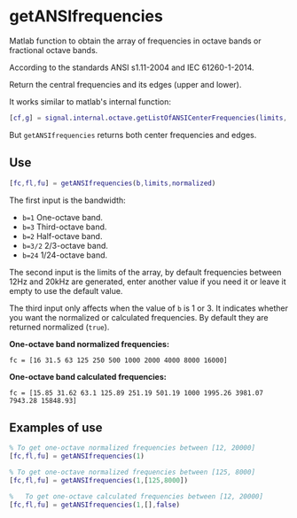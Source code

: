 # getANSIfrequencies
Matlab function to obtain the array of frequencies in octave bands or fractional octave bands.

According to the standards ANSI s1.11-2004 and IEC 61260-1-2014.

Return the central frequencies and its edges (upper and lower).

It works similar to matlab's internal function:
```matlab
[cf,g] = signal.internal.octave.getListOfANSICenterFrequencies(limits, b)
```
But `getANSIfrequencies` returns both center frequencies and edges.

## Use

```matlab
[fc,fl,fu] = getANSIfrequencies(b,limits,normalized)
```

The first input is the bandwidth:

- `b=1` One-octave band.
- `b=3` Third-octave band.
- `b=2` Half-octave band.
- `b=3/2` 2/3-octave band.
- `b=24` 1/24-octave band.


The second input is the limits of the array, by default frequencies between 12Hz and 20kHz are generated, enter another value if you need it or leave it empty to use the default value.

The third input only affects when the value of `b` is 1 or 3. It indicates whether you want the normalized or calculated frequencies. By default they are returned normalized (`true`).

**One-octave band normalized frequencies:**

  `fc = [16	31.5 63	125	250	500	1000 2000 4000 8000 16000]`
  
**One-octave band calculated frequencies:**

  `fc = [15.85 31.62 63.1 125.89 251.19 501.19 1000 1995.26 3981.07 7943.28 15848.93]`



## Examples of use

```matlab
% To get one-octave normalized frequencies between [12, 20000]
[fc,fl,fu] = getANSIfrequencies(1)
```

```matlab
% To get one-octave normalized frequencies between [125, 8000]
[fc,fl,fu] = getANSIfrequencies(1,[125,8000])
```

```matlab
%   To get one-octave calculated frequencies between [12, 20000]
[fc,fl,fu] = getANSIfrequencies(1,[],false)
```
